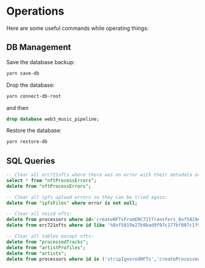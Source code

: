 # Operations

Here are some useful commands while operating things:

## DB Management

Save the database backup:
```bash
yarn save-db
```

Drop the database:
```bash
yarn connect-db-root
```
and then
```sql
drop database web3_music_pipeline;
```

Restore the database:
```bash
yarn restore-db
```

## SQL Queries

```sql
-- Clear all erc721nfts where there was an error with their metadata or processing them into tracks so they can be tried again:
select * from "nftProcessErrors";
delete from "nftProcessErrors";
```

```sql
-- Clear all ipfs upload errors so they can be tried again:
delete from "ipfsFiles" where error is not null;
```

```sql
-- Clear all noizd nfts:
delete from processors where id='createNFTsFromERC721Transfers_0xf5819e27b9bad9f97c177bf007c1f96f26d91ca6';
delete from erc721nfts where id like '%0xf5819e27b9bad9f97c177bf007c1f96f26d91ca6%';
```

```sql
-- Clear all tables except nfts:
delete from "processedTracks";
delete from "artistProfiles";
delete from "artists";
delete from processors where id in ('stripIgnoredNFTs','createProcessedTracksFromAPI_noizd');
```
